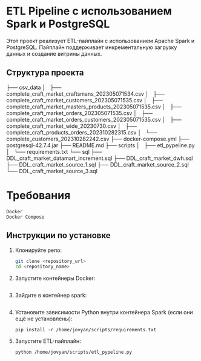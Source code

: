 # ETL Pipeline с использованием Spark и PostgreSQL

Этот проект реализует ETL-пайплайн с использованием Apache Spark и PostgreSQL. Пайплайн поддерживает инкрементальную загрузку данных и создание витрины данных.
## Cтруктура проекта
├── csv_data
│   ├── complete_craft_market_craftsmans_202305071534.csv
│   ├── complete_craft_market_customers_202305071535.csv
│   ├── complete_craft_market_masters_products_202305071535.csv
│   ├── complete_craft_market_orders_202305071535.csv
│   ├── complete_craft_market_orders_customers_202305071535.csv
│   ├── complete_craft_market_wide_20230730.csv
│   ├── complete_craft_products_orders_202310282315.csv
│   └── complete_customers_202310282242.csv
├── docker-compose.yml
├── postgresql-42.7.4.jar
├── README.md
├── scripts
│   ├── etl_pypeline.py
│   └── requirements.txt
└── sql
    ├── DDL_craft_market_datamart_increment.sql
    ├── DDL_craft_market_dwh.sql
    ├── DDL_craft_market_source_1.sql
    ├── DDL_craft_market_source_2.sql
    └── DDL_craft_market_source_3.sql


# Требования
    Docker
    Docker Compose

## Инструкции по установке

1. Клонируйте репо:
   ```bash
   git clone <repository_url>
   cd <repository_name>
   ```

2. Запустите контейнеры Docker:
    ```docker-compose up -d
    ```

3. Зайдите в контейнер spark:
   ```docker exec -it spark-container bash
    ```

4. Установите зависимости Python внутри контейнера Spark (если они ещё не установлены):
   ```
   pip install -r /home/jovyan/scripts/requirements.txt
   ```

5. Запустите ETL-пайплайн:
   ```
   python /home/jovyan/scripts/etl_pypeline.py
   
   ```
   
